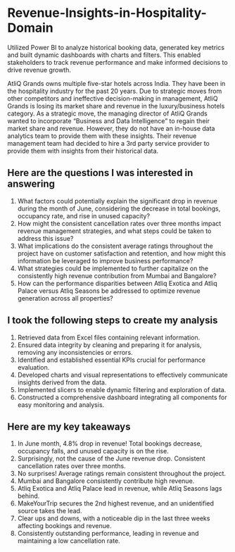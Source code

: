 # Revenue-Insights-in-Hospitality-Domain
Utilized Power BI to analyze historical booking data, generated key metrics and built dynamic dashboards with charts and filters. This enabled stakeholders to track revenue performance and make informed decisions to drive revenue growth.

AtliQ Grands owns multiple five-star hotels across India. They have been in the hospitality industry for the past 20 years. Due to strategic moves from other competitors and ineffective decision-making in management, AtliQ Grands is losing its market share and revenue in the luxury/business hotels category. As a strategic move, the managing director of AtliQ Grands wanted to incorporate “Business and Data Intelligence” to regain their market share and revenue. However, they do not have an in-house data analytics team to provide them with these insights.
Their revenue management team had decided to hire a 3rd party service provider to provide them with insights from their historical data.

## Here are the questions I was interested in answering 
1) What factors could potentially explain the significant drop in revenue during the month of June, considering the decrease in total bookings, occupancy rate, and rise in unused capacity?
2) How might the consistent cancellation rates over three months impact revenue management strategies, and what steps could be taken to address this issue?
3) What implications do the consistent average ratings throughout the project have on customer satisfaction and retention, and how might this information be leveraged to improve business performance?
4) What strategies could be implemented to further capitalize on the consistently high revenue contribution from Mumbai and Bangalore?
5) How can the performance disparities between Atliq Exotica and Atliq Palace versus Atliq Seasons be addressed to optimize revenue generation across all properties?

## I took the following steps to create my analysis
1) Retrieved data from Excel files containing relevant information.
2) Ensured data integrity by cleaning and preparing it for analysis, removing any inconsistencies or errors.
3) Identified and established essential KPIs crucial for performance evaluation.
4) Developed charts and visual representations to effectively communicate insights derived from the data.
5) Implemented slicers to enable dynamic filtering and exploration of data.
6) Constructed a comprehensive dashboard integrating all components for easy monitoring and analysis.

## Here are my key takeaways
1) In June month, 4.8% drop in revenue! Total bookings decrease, occupancy falls, and unused capacity is on the rise.
2) Surprisingly, not the cause of the June revenue drop. Consistent cancellation rates over three months.
3) No surprises! Average ratings remain consistent throughout the project.
4) Mumbai and Bangalore consistently contribute high revenue.
5) Atliq Exotica and Atliq Palace lead in revenue, while Atliq Seasons lags behind.
6) MakeYourTrip secures the 2nd highest revenue, and an unidentified source takes the lead.
7) Clear ups and downs, with a noticeable dip in the last three weeks affecting bookings and revenue.
8)  Consistently outstanding performance, leading in revenue and maintaining a low cancellation rate.
